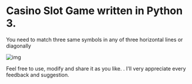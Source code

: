 # Casino Slot Game written in Python 3.
You need to match three same symbols in any of three horizontal lines or diagonally

![img](https://raw.githubusercontent.com/BiedronBT/777-FRUITS/master/play.gif)

Feel free to use, modify and share it as you like.
.
I'll very appreciate every feedback and suggestion.
